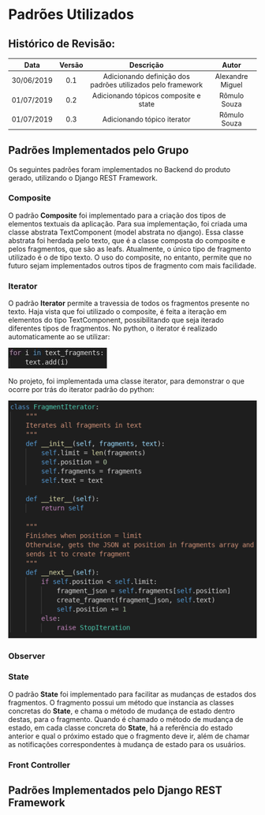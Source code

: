 # Padrões Utilizados

## Histórico de Revisão:
| Data | Versão | Descrição | Autor |
|:---:|:---:|:---:|:---:|
| 30/06/2019 | 0.1 | Adicionando definição dos padrões utilizados pelo framework | Alexandre Miguel |
| 01/07/2019 | 0.2 | Adicionando tópicos composite e state | Rômulo Souza |
| 01/07/2019 | 0.3 | Adicionando tópico iterator | Rômulo Souza |

## Padrões Implementados pelo Grupo

Os seguintes padrões foram implementados no Backend do produto gerado, utilizando o Django REST Framework.

### Composite

O padrão **Composite** foi implementado para a criação dos tipos de elementos textuais da aplicação. Para sua implementação, foi criada uma classe abstrata TextComponent (model abstrata no django). Essa classe abstrata foi herdada pelo texto, que é a classe composta do composite e pelos fragmentos, que são as leafs. Atualmente, o único tipo de fragmento utilizado é o de tipo texto. O uso do composite, no entanto, permite que no futuro sejam implementados outros tipos de fragmento com mais facilidade.

### Iterator

O padrão **Iterator** permite a travessia de todos os fragmentos presente no texto. Haja vista que foi utilizado o composite, é feita a iteração em elementos do tipo TextComponent, possibilitando que seja iterado diferentes tipos de fragmentos. No python, o iterator é realizado automaticamente ao se utilizar:

![default_iterator](../../assets/desenho/padroes/for_i.jpg)

No projeto, foi implementada uma classe iterator, para demonstrar o que ocorre por trás do iterator padrão do python:

![customized_iterator](../../assets/desenho/padroes/iterator.png)

### Observer

### State

O padrão **State** foi implementado para facilitar as mudanças de estados dos fragmentos. O fragmento possui um método que instancia as classes concretas do **State**, e chama o método de mudança de estado dentro destas, para o fragmento. Quando é chamado o método de mudança de estado, em cada classe concreta do **State**, há a referência do estado anterior e qual o próximo estado que o fragmento deve ir, além de chamar as notificações correspondentes à mudança de estado para os usuários.

### Front Controller


## Padrões Implementados pelo Django REST Framework
